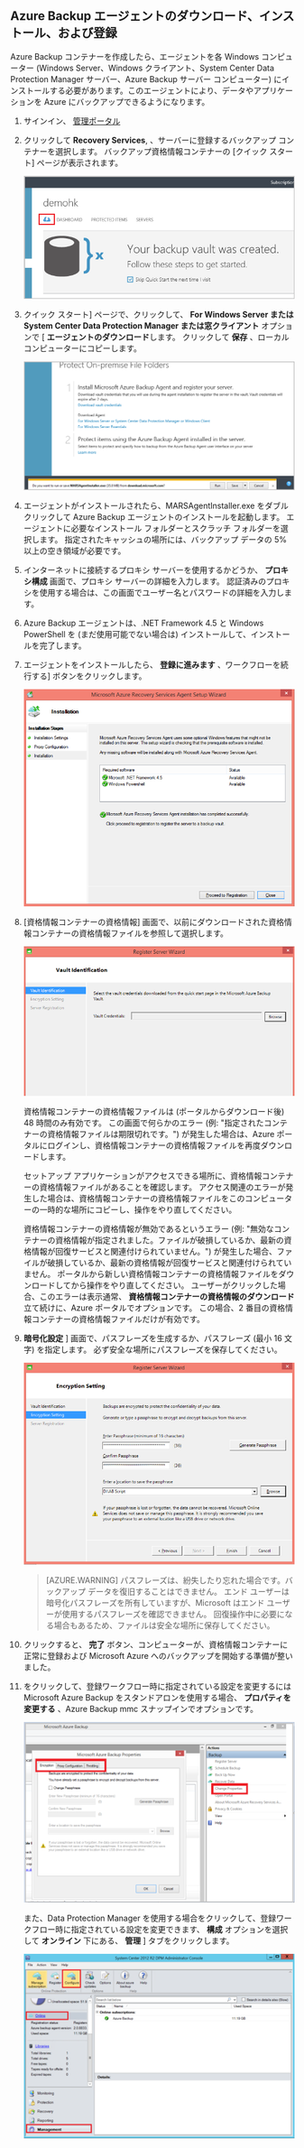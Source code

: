 ## Azure Backup エージェントのダウンロード、インストール、および登録

Azure Backup コンテナーを作成したら、エージェントを各 Windows コンピューター (Windows Server、Windows クライアント、System Center Data Protection Manager サーバー、Azure Backup サーバー コンピューター) にインストールする必要があります。このエージェントにより、データやアプリケーションを Azure にバックアップできるようになります。

1. サインイン、 [管理ポータル](https://manage.windowsazure.com/)

2. クリックして **Recovery Services**, 、サーバーに登録するバックアップ コンテナーを選択します。 バックアップ資格情報コンテナーの [クイック スタート] ページが表示されます。

    ![クイック スタート](./media/backup-install-agent/quickstart.png)

3. クイック スタート] ページで、クリックして、 **For Windows Server または System Center Data Protection Manager または窓クライアント** オプションで [ **エージェントのダウンロード**します。 クリックして **保存** 、ローカル コンピューターにコピーします。

    ![エージェントの保存](./media/backup-install-agent/agent.png)

4. エージェントがインストールされたら、MARSAgentInstaller.exe をダブルクリックして Azure Backup エージェントのインストールを起動します。 エージェントに必要なインストール フォルダーとスクラッチ フォルダーを選択します。 指定されたキャッシュの場所には、バックアップ データの 5% 以上の空き領域が必要です。

5.  インターネットに接続するプロキシ サーバーを使用するかどうか、 **プロキシ構成** 画面で、プロキシ サーバーの詳細を入力します。 認証済みのプロキシを使用する場合は、この画面でユーザー名とパスワードの詳細を入力します。

6.  Azure Backup エージェントは、.NET Framework 4.5 と Windows PowerShell を (まだ使用可能でない場合は) インストールして、インストールを完了します。

7.  エージェントをインストールしたら、 **登録に進みます** 、ワークフローを続行する] ボタンをクリックします。

    ![登録](./media/backup-install-agent/register.png)

8. [資格情報コンテナーの資格情報] 画面で、以前にダウンロードされた資格情報コンテナーの資格情報ファイルを参照して選択します。

    ![コンテナー資格情報 ](./media/backup-install-agent/vc.png)

    資格情報コンテナーの資格情報ファイルは (ポータルからダウンロード後) 48 時間のみ有効です。 この画面で何らかのエラー (例: "指定されたコンテナーの資格情報ファイルは期限切れです。") が発生した場合は、Azure ポータルにログインし、資格情報コンテナーの資格情報ファイルを再度ダウンロードします。

    セットアップ アプリケーションがアクセスできる場所に、資格情報コンテナーの資格情報ファイルがあることを確認します。 アクセス関連のエラーが発生した場合は、資格情報コンテナーの資格情報ファイルをこのコンピューターの一時的な場所にコピーし、操作をやり直してください。

    資格情報コンテナーの資格情報が無効であるというエラー (例: "無効なコンテナーの資格情報が指定されました。ファイルが破損しているか、最新の資格情報が回復サービスと関連付けられていません。") が発生した場合、ファイルが破損しているか、最新の資格情報が回復サービスと関連付けられていません。 ポータルから新しい資格情報コンテナーの資格情報ファイルをダウンロードしてから操作をやり直してください。 ユーザーがクリックした場合、このエラーは表示通常、 **資格情報コンテナーの資格情報のダウンロード** 立て続けに、Azure ポータルでオプションです。 この場合、2 番目の資格情報コンテナーの資格情報ファイルだけが有効です。

9.  **暗号化設定** ] 画面で、パスフレーズを生成するか、パスフレーズ (最小 16 文字) を指定します。 必ず安全な場所にパスフレーズを保存してください。

    ![暗号化](./media/backup-install-agent/encryption.png)

    > [AZURE.WARNING] パスフレーズは、紛失したり忘れた場合です。バックアップ データを復旧することはできません。 エンド ユーザーは暗号化パスフレーズを所有していますが、Microsoft はエンド ユーザーが使用するパスフレーズを確認できません。 回復操作中に必要になる場合もあるため、ファイルは安全な場所に保存してください。

10. クリックすると、 **完了** ボタン、コンピューターが、資格情報コンテナーに正常に登録および Microsoft Azure へのバックアップを開始する準備が整いました。

11. をクリックして、登録ワークフロー時に指定されている設定を変更するには Microsoft Azure Backup をスタンドアロンを使用する場合、 **プロパティを変更する** 、Azure Backup mmc スナップインでオプションです。

    ![プロパティの変更 ](./media/backup-install-agent/change.png)

    また、Data Protection Manager を使用する場合をクリックして、登録ワークフロー時に指定されている設定を変更できます、 **構成** オプションを選択して **オンライン** 下にある、 **管理** ] タブをクリックします。

    ![Azure Backup を構成する](./media/backup-install-agent/configure.png)

